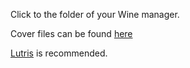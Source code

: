 Click to the folder of your Wine manager.

Cover files can be found [here](/Assets/Covers)

[Lutris](https://github.com/Twig6943/AffinityOnLinux/blob/main/Guides/Lutris/Guide.md) is recommended.
